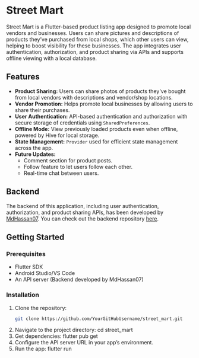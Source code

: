 # Street Mart

Street Mart is a Flutter-based product listing app designed to promote local vendors and businesses. Users can share pictures and descriptions of products they’ve purchased from local shops, which other users can view, helping to boost visibility for these businesses. The app integrates user authentication, authorization, and product sharing via APIs and supports offline viewing with a local database.

## Features

- **Product Sharing:** Users can share photos of products they've bought from local vendors with descriptions and vendor/shop locations.
- **Vendor Promotion:** Helps promote local businesses by allowing users to share their purchases.
- **User Authentication:** API-based authentication and authorization with secure storage of credentials using `SharedPreferences`.
- **Offline Mode:** View previously loaded products even when offline, powered by Hive for local storage.
- **State Management:** `Provider` used for efficient state management across the app.
- **Future Updates:**
  - Comment section for product posts.
  - Follow feature to let users follow each other.
  - Real-time chat between users.

## Backend

The backend of this application, including user authentication, authorization, and product sharing APIs, has been developed by [MdHassan07](https://github.com/MdHassan07). You can check out the backend repository [here]([https://github.com/MdHassan07/backend-repository-link](https://github.com/MohammedHassan07/local-vendors)).

## Getting Started

### Prerequisites

- Flutter SDK
- Android Studio/VS Code
- An API server (Backend developed by MdHassan07)

### Installation

1. Clone the repository:
   ```bash
   git clone https://github.com/YourGitHubUsername/street_mart.git
2. Navigate to the project directory:
   cd street_mart
3. Get dependencies:
   flutter pub get
4. Configure the API server URL in your app’s environment.
5. Run the app:
   flutter run
